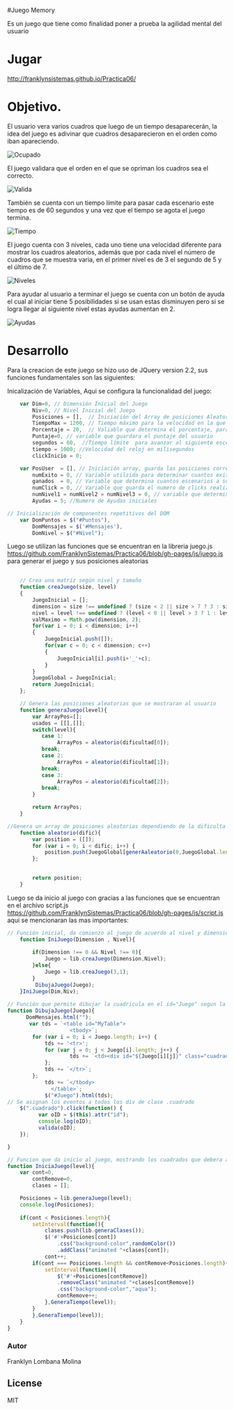 #Juego Memory 

Es un juego que tiene como finalidad poner a prueba la agilidad mental del usuario

# Jugar

http://franklynsistemas.github.io/Practica06/

# Objetivo.

El usuario vera varios cuadros que luego de un tiempo desaparecerán, la idea del juego es adivinar que cuadros desaparecieron en el orden como iban apareciendo.

![Ocupado](https://dl.dropboxusercontent.com/u/96802130/Inicio.gif)

El juego validara que el orden en el que se opriman los cuadros sea el correcto.

![Valida](https://dl.dropboxusercontent.com/u/96802130/Valida.gif)

También se cuenta con un tiempo límite para pasar cada escenario este tiempo es de 60 segundos y una vez que el tiempo se agota el juego termina.

![Tiempo](https://dl.dropboxusercontent.com/u/96802130/Tiempo.gif)

El juego cuenta con 3 niveles, cada uno tiene una velocidad diferente para mostrar los cuadros aleatorios, además que por cada nivel el número de cuadros que se muestra varia, en el primer nivel es de 3 el segundo de 5 y el último de 7.

![Niveles](https://dl.dropboxusercontent.com/u/96802130/Niveles.gif)

Para ayudar al usuario a terminar el juego se cuenta con un botón de ayuda el cual al iniciar tiene 5 posibilidades si se usan estas disminuyen pero si se logra llegar al siguiente nivel estas ayudas aumentan en 2.

![Ayudas](https://dl.dropboxusercontent.com/u/96802130/Ayudas.gif)




# Desarrollo

Para la creacion de este juego se hizo uso de JQuery version 2.2, sus funciones fundamentales son las siguientes: 

Inicalización de Variables, Aqui se configura la funcionalidad del juego:

```javascript
    var Dim=0, // Dimensión Inicial del Juego
        Niv=0, // Nivel Inicial del Juego
        Posiciones = [],  // Iniciación del Array de posiciones Aleatorias
        TiempoMax = 1200, // Tiempo máximo para la velocidad en la que aparecerán y desaparecerán los cuadros a adivinar
        Porcentaje = 20,  // Valiable que determina el porcentaje, para la velocidad a la que aparecerán y desaparecerán los cuadros a adivinar
        Puntaje=0, // variable que guardara el puntaje del usuario
        segundos = 60,  //Tiempo límite  para avanzar al siguiente escenario 
        tiempo = 1000; //Velocidad del reloj en milisegundos
        clickInicio = 0;

    var PosUser  = [], // Iniciación array, guarda las posiciones correctas dadas por el usuario
        numExito = 0, // Variable utilzida para determinar cuantos existos ha tenido el usuario en un escenario
        ganados  = 0, // Variable que determina cuantos escenarios a superado el usuario
        numClick = 0, // Variable que guarda el numero de clicks realizados por el usuario
        numNivel1 = numNivel2 = numNivel3 = 0, // variable que determina el numero de escenario donde se encuentra el usuario
        Ayudas = 5; //Numero de Ayudas iniciales

// Inicialización de componentes repetitivos del DOM
    var DomPuntos = $("#Puntos"),
        DomMensajes = $('#Mensajes'),
        DomNivel = $("#Nivel");

```

Luego se utilizan las funciones que se encuentran en la libreria juego.js https://github.com/FranklynSistemas/Practica06/blob/gh-pages/js/juego.js para generar el juego y sus posiciones aleatorias

```javascript
    
    // Crea una matriz según nivel y tamaño
    function creaJuego(size, level)
    {
        JuegoInicial = [];
        dimension = size !== undefined ? (size < 2 || size > 7 ? 3 : size) : 3;
        nivel = level !== undefined ? (level < 0 || level > 3 ? 1 : level) : 1;
        valMaximo = Math.pow(dimension, 2);
        for(var i = 0; i < dimension; i++)
        {
            JuegoInicial.push([]);
            for(var c = 0; c < dimension; c++)
            {
                JuegoInicial[i].push(i+'_'+c);
            }
        }
        JuegoGlobal = JuegoInicial;
        return JuegoInicial;
    };

```

```javascript
    // Genera las posiciones aleatorias que se mostraran al usuario
    function generaJuego(level){
        var ArrayPos=[];
        usados = [[],[]]; 
        switch(level){
           case 1:
                ArrayPos = aleatorio(dificultad[0]);
           break;
           case 2:
                ArrayPos = aleatorio(dificultad[1]);
           break;
           case 3:
                ArrayPos = aleatorio(dificultad[2]);
           break;
        }

        return ArrayPos;
    }

//Genera un array de posiciones aleatorias dependiendo de la dificulta 3 , 5 , 7 
    function aleatorio(dific){
        var position = ([]);
        for (var i = 0; i < dific; i++) {
            position.push(JuegoGlobal[generAaleatorio(0,JuegoGlobal.length-1,0)][generAaleatorio(0,JuegoGlobal.length-1,1)]);
        };

        
        return position;
    }


```
Luego se da inicio al juego con gracias a las funciones que se encuentran en el archivo script.js https://github.com/FranklynSistemas/Practica06/blob/gh-pages/js/script.js aqui se mencionaran las mas importantes: 

```javascript
// Función inicial, da comienzo al juego de acuerdo al nivel y dimensión que se desee
    function IniJuego(Dimension , Nivel){
        
        if(Dimension !== 0 && Nivel !== 0){
            Juego = lib.creaJuego(Dimension,Nivel);         
        }else{
            Juego = lib.creaJuego(3,1);
        }
         DibujaJuego(Juego);
    }IniJuego(Dim,Niv);
    
// Función que permite dibujar la cuadricula en el id="Juego" segun la mariz optenida por lib.creaJuego() del Archivo juego.js
function DibujaJuego(Juego){
      DomMensajes.html("");
       var tds = `<table id="MyTable">
                    <tbody>`;
        for (var i = 0; i < Juego.length; i++) {
            tds += '<tr>';
            for (var j = 0; j < Juego[i].length; j++) {
                    tds += `<td><div id="${Juego[i][j]}" class="cuadrado"></div></td>`;
            };
            tds += `</tr>`;
        };
            tds += `</tbody>
              </table>`;
            $("#Juego").html(tds);
// Se asignan los eventos a todos los div de clase .cuadrado            
    $(".cuadrado").click(function() {
          var oID = $(this).attr("id");
          console.log(oID);
          valida(oID);
    });

}

// Funcion que da inicio al juego, mostrando los cuadrados que debera adivinar el usuario
function IniciaJuego(level){
    var cont=0,
        contRemove=0,
        clases = [];

    Posiciones = lib.generaJuego(level);
    console.log(Posiciones);
    
    if(cont < Posiciones.length){
        setInterval(function(){
            clases.push(lib.generaClases());
            $('#'+Posiciones[cont])
                .css("background-color",randomColor())
                .addClass("animated "+clases[cont]);
            cont++;
        if(cont === Posiciones.length && contRemove<Posiciones.length){
            setInterval(function(){
                $('#'+Posiciones[contRemove])
                .removeClass("animated "+clases[contRemove])
                .css("background-color","aqua");
                contRemove++;
            },GeneraTiempo(level));
        }
        },GeneraTiempo(level));
    }
}

```


### Autor
Franklyn Lombana Molina

License
----
MIT

